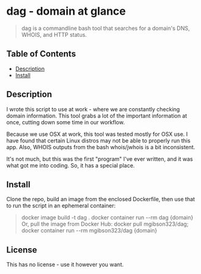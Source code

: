 # dag - domain at glance 


> dag is a commandline bash tool that searches for a domain's DNS, WHOIS, and HTTP status. 

## Table of Contents

- [Description](#description)
- [Install](#install) 

## Description

I wrote this script to use at work - where we are constantly checking domain information. This tool grabs a lot of the important information at once, cutting down some time in our workflow. 

Because we use OSX at work, this tool was tested mostly for OSX use. I have found that certain Linux distros may not be able to properly run this app. Also, WHOIS outputs from the bash whois/jwhois is a bit inconsistent. 

It's not much, but this was the first "program" I've ever written, and it was what got me into coding. So, it has a special place. 

## Install

Clone the repo, build an image from the enclosed Dockerfile, then use that to run the script in an ephemeral container:
> docker image build -t dag .
> docker container run --rm dag {domain}
Or, pull the image from Docker Hub: 
> docker pull mgibson323/dag; docker container run --rm mgibson323/dag {domain}
## License

This has no license - use it however you want.  
